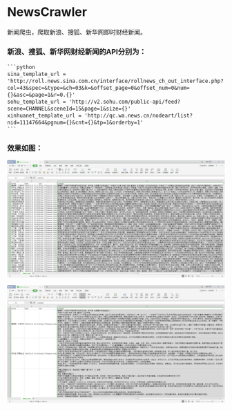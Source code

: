 # NewsCrawler
新闻爬虫，爬取新浪、搜狐、新华网即时财经新闻。

### 新浪、搜狐、新华网财经新闻的API分别为：
	```python
	sina_template_url = 'http://roll.news.sina.com.cn/interface/rollnews_ch_out_interface.php?col=43&spec=&type=&ch=03&k=&offset_page=0&offset_num=0&num={}&asc=&page=1&r=0.{}'
	sohu_template_url = 'http://v2.sohu.com/public-api/feed?scene=CHANNEL&sceneId=15&page=1&size={}'
	xinhuanet_template_url = 'http://qc.wa.news.cn/nodeart/list?nid=11147664&pgnum={}&cnt={}&tp=1&orderby=1'
	```

### 效果如图：
![效果2.png](./images/效果2.png)

![效果.png](./images/效果.png)
